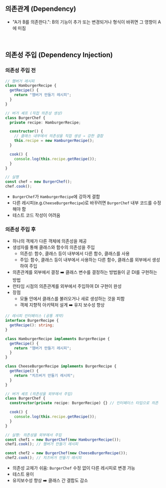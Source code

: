 ## 의존관계 (Dependency)

- "A가 B를 의존한다.": B의 기능이 추가 또는 변경되거나 형식이 바뀌면 그 영향이 A에 미침

  <br/>

## 의존성 주입 (Dependency Injection)

### 의존성 주입 전

```ts
// 햄버거 레시피
class HamburgerRecipe {
  getRecipe() {
    return "햄버거 만들기 레시피";
  }
}

// 버거 셰프 (직접 의존성 생성)
class BurgerChef {
  private recipe: HamburgerRecipe;

  constructor() {
    // 클래스 내부에서 의존성을 직접 생성 → 강한 결합
    this.recipe = new HamburgerRecipe();
  }

  cook() {
    console.log(this.recipe.getRecipe());
  }
}

// 실행
const chef = new BurgerChef();
chef.cook();
```

- `BurgerChef`가 `HamburgerRecipe`에 강하게 결합
- 다른 레시피(e.g.`CheeseBurgerRecipe`)로 바꾸려면 `BurgerChef` 내부 코드를 수정해야 함
- 테스트 코드 작성이 어려움

### 의존성 주입 후

- 하나의 객체가 다른 객체에 의존성을 제공
- 생성자를 통해 클래스와 함수의 의존성을 주입
  - 의존성: 함수, 클래스 등이 내부에서 다른 함수, 클래스를 사용
  - 주입: 함수, 클래스 등이 내부에서 사용하는 다른 함수, 클래스를 외부에서 생성하여 주입
- 의존관계를 외부에서 결정 ➡️ 클래스 변수를 결정하는 방법들이 곧 DI를 구현하는 방법
- 런타임 시점의 의존관계를 외부에서 주입하여 DI 구현이 완성
- 장점
  - 모듈 안에서 클래스를 불러오거나 새로 생성하는 것을 피함
  - 객체 지향적 아키텍처 설계 ➡️ 유지 보수성 향상

```ts
// 레시피 인터페이스 (공통 계약)
interface BurgerRecipe {
  getRecipe(): string;
}

class HamburgerRecipe implements BurgerRecipe {
  getRecipe() {
    return "햄버거 만들기 레시피";
  }
}

class CheeseBurgerRecipe implements BurgerRecipe {
  getRecipe() {
    return "치즈버거 만들기 레시피";
  }
}

// 버거 셰프 (의존성을 외부에서 주입)
class BurgerChef {
  constructor(private recipe: BurgerRecipe) {} // 인터페이스 타입으로 의존

  cook() {
    console.log(this.recipe.getRecipe());
  }
}

// 실행: 의존성을 외부에서 주입
const chef1 = new BurgerChef(new HamburgerRecipe());
chef1.cook(); // 햄버거 만들기 레시피

const chef2 = new BurgerChef(new CheeseBurgerRecipe());
chef2.cook(); // 치즈버거 만들기 레시피
```

- 의존성 교체가 쉬움: `BurgerChef` 수정 없이 다른 레시피로 변경 가능
- 테스트 용이
- 유지보수성 향상 ➡️ 클래스 간 결합도 감소
